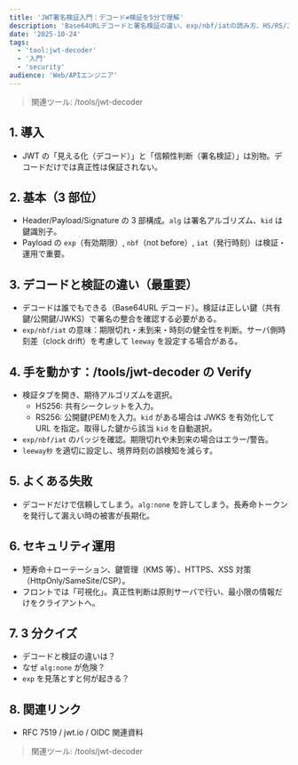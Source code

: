 ```yaml
---
title: 'JWT署名検証入門：デコード≠検証を5分で理解'
description: 'Base64URLデコードと署名検証の違い、exp/nbf/iatの読み方、HS/RS/JWKSでの検証手順を速習。'
date: '2025-10-24'
tags:
  - 'tool:jwt-decoder'
  - '入門'
  - 'security'
audience: 'Web/APIエンジニア'
---
```


> 関連ツール: /tools/jwt-decoder

## 1. 導入

- JWT の「見える化（デコード）」と「信頼性判断（署名検証）」は別物。デコードだけでは真正性は保証されない。

## 2. 基本（3 部位）

- Header/Payload/Signature の 3 部構成。`alg` は署名アルゴリズム、`kid` は鍵識別子。
- Payload の `exp`（有効期限）, `nbf`（not before）, `iat`（発行時刻）は検証・運用で重要。

## 3. デコードと検証の違い（最重要）

- デコードは誰でもできる（Base64URL デコード）。検証は正しい鍵（共有鍵/公開鍵/JWKS）で署名の整合を確認する必要がある。
- `exp/nbf/iat` の意味：期限切れ・未到来・時刻の健全性を判断。サーバ側時刻差（clock drift）を考慮して `leeway` を設定する場合がある。

## 4. 手を動かす：/tools/jwt-decoder の Verify

- 検証タブを開き、期待アルゴリズムを選択。
  - HS256: 共有シークレットを入力。
  - RS256: 公開鍵(PEM)を入力。`kid` がある場合は JWKS を有効化して URL を指定。取得した鍵から該当 `kid` を自動選択。
- `exp/nbf/iat` のバッジを確認。期限切れや未到来の場合はエラー/警告。
- `leeway秒` を適切に設定し、境界時刻の誤検知を減らす。

## 5. よくある失敗

- デコードだけで信頼してしまう。`alg:none` を許してしまう。長寿命トークンを発行して漏えい時の被害が長期化。

## 6. セキュリティ運用

- 短寿命＋ローテーション、鍵管理（KMS 等）、HTTPS、XSS 対策（HttpOnly/SameSite/CSP）。
- フロントでは「可視化」。真正性判断は原則サーバで行い、最小限の情報だけをクライアントへ。

## 7. 3 分クイズ

- デコードと検証の違いは？
- なぜ `alg:none` が危険？
- `exp` を見落とすと何が起きる？

## 8. 関連リンク

- RFC 7519 / jwt.io / OIDC 関連資料

> 関連ツール: /tools/jwt-decoder
